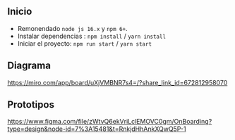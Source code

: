 
## Inicio

- Remonendado `node js 16.x` y `npm 6+`. 
- Instalar  dependencias : `npm install` / `yarn install`
- Iniciar el proyecto: `npm run start` / `yarn start`


## Diagrama
https://miro.com/app/board/uXjVMBNR7s4=/?share_link_id=672812958070

## Prototipos
https://www.figma.com/file/zWtvQ6ekVriLclEMOVC0gm/OnBoarding?type=design&node-id=7%3A15481&t=RnkjdHhAnkXQwQ5P-1



